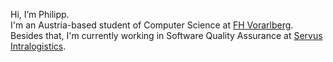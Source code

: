 Hi, I’m Philipp.<br>
I'm an Austria-based student of Computer Science at <a href="https://www.fhv.at/en/">FH Vorarlberg</a>.<br>
Besides that, I'm currently working in Software Quality Assurance at <a href="https://www.servus.info/en/">Servus Intralogistics</a>.
